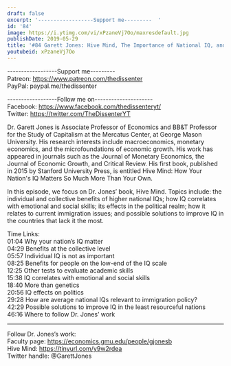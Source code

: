 ```yaml
---
draft: false
excerpt: '------------------Support me---------  '
id: '84'
image: https://i.ytimg.com/vi/xPzaneVj7Oo/maxresdefault.jpg
publishDate: 2019-05-29
title: '#84 Garett Jones: Hive Mind, The Importance of National IQ, and Immigration'
youtubeid: xPzaneVj7Oo
---
```

------------------Support me---------  
Patreon: https://www.patreon.com/thedissenter  
PayPal: paypal.me/thedissenter

------------------Follow me on---------------------  
Facebook: https://www.facebook.com/thedissenteryt/  
Twitter: https://twitter.com/TheDissenterYT

Dr. Garett Jones is Associate Professor of Economics and BB&T Professor for the Study of Capitalism at the Mercatus Center, at George Mason University. His research interests include macroeconomics, monetary economics, and the microfoundations of economic growth. His work has appeared in journals such as the Journal of Monetary Economics, the Journal of Economic Growth, and Critical Review. His first book, published in 2015 by Stanford University Press, is entitled Hive Mind: How Your Nation's IQ Matters So Much More Than Your Own.

In this episode, we focus on Dr. Jones’ book, Hive Mind. Topics include: the individual and collective benefits of higher national IQs; how IQ correlates with emotional and social skills; its effects in the political realm; how it relates to current immigration issues; and possible solutions to improve IQ in the countries that lack it the most. 

Time Links:  
01:04  Why your nation’s IQ matter        
04:29  Benefits at the collective level      
05:57  Individual IQ is not as important  
08:25  Benefits for people on the low-end of the IQ scale  
12:25  Other tests to evaluate academic skills          
15:38  IQ correlates with emotional and social skills       
18:40  More than genetics    
20:56  IQ effects on politics   
29:28  How are average national IQs relevant to immigration policy?  
42:29  Possible solutions to improve IQ in the least resourceful nations  
46:16  Where to follow Dr. Jones’ work

---

Follow Dr. Jones’s work:  
Faculty page: https://economics.gmu.edu/people/gjonesb  
Hive Mind: https://tinyurl.com/y9w2rdea  
Twitter handle: @GarettJones
